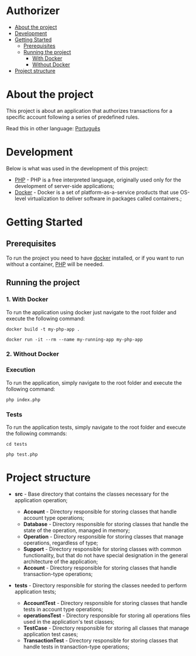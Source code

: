 

<!-- TABLE OF CONTENTS -->

# Authorizer

- [About the project](#About-the-project)
- [Development](#Development)
- [Getting Started](#Getting-Started)
  - [Prerequisites](#Prerequisites)
  - [Running the project](#running-the-project)
      - [With Docker](#With-docker)
      - [Without Docker](#Without-docker)
- [Project structure](#Project-structure)

<!-- ABOUT THE PROJECT -->

# About the project

This project is about an application that authorizes transactions for a specific account following a series of predefined rules.

Read this in other language: [Português](README.pt-BR)
# Development

Below is what was used in the development of this project:

- [PHP](https://www.php.net/) - PHP is a free interpreted language, originally used only for the development of server-side applications;
- [Docker](https://www.docker.com/) - Docker is a set of platform-as-a-service products that use OS-level virtualization to deliver software in packages called containers.;

<!-- GETTING STARTED -->

# Getting Started

## Prerequisites
To run the project you need to have [docker](https://www.docker.com/) installed, or if you want to run without a container, [PHP](https://www.php.net/) will be needed.

## Running the project
### 1. With Docker
To run the application using docker just navigate to the root folder and execute the following command:

```shell=
docker build -t my-php-app .
```

```shell=
docker run -it --rm --name my-running-app my-php-app
```

### 2. Without Docker

### Execution
To run the application, simply navigate to the root folder and execute the following command:

```shell=
php index.php
```

### Tests
To run the application tests, simply navigate to the root folder and execute the following commands:
```shell=
cd tests
```
```shell=
php test.php
```

# Project structure

- **src** - Base directory that contains the classes necessary for the application operation;
    - **Account** - Directory responsible for storing classes that handle account type operations;
    - **Database** - Directory responsible for storing classes that handle the state of the operation, managed in memory;
    - **Operation** - Directory responsible for storing classes that manage operations, regardless of type;
    - **Support** - Directory responsible for storing classes with common functionality, but that do not have special designation in the general architecture of the application;
   - **Account** - Directory responsible for storing classes that handle transaction-type operations;
 
- **tests** - Directory responsible for storing the classes needed to perform application tests;
    - **AccountTest** - Directory responsible for storing classes that handle tests in account type operations;
    - **operationsTest** - Directory responsible for storing all operations files used in the application's test classes;
    - **TestCase** - Directory responsible for storing all classes that manage application test cases;
    - **TransactionTest** - Directory responsible for storing classes that handle tests in transaction-type operations;
    

